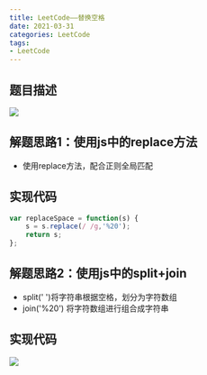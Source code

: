 ```yaml
---
title: LeetCode——替换空格
date: 2021-03-31
categories: LeetCode
tags: 
- LeetCode
---
```

## 题目描述
![](https://img-blog.csdnimg.cn/img_convert/c9cfce9e62c3078059f7d2542f8404b0.png)

## 解题思路1：使用js中的replace方法
* 使用replace方法，配合正则全局匹配

## 实现代码
```js
var replaceSpace = function(s) {
    s = s.replace(/ /g,'%20');
    return s;
};
```
## 解题思路2：使用js中的split+join
* split(' ')将字符串根据空格，划分为字符数组
* join('%20') 将字符数组进行组合成字符串

## 实现代码
![](https://img-blog.csdnimg.cn/img_convert/c7e00418832a7b397099513a90100690.png)
